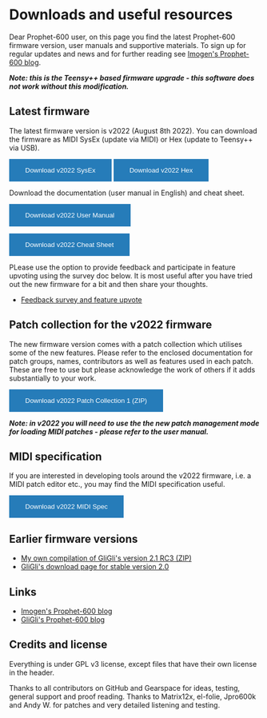 
# Downloads and useful resources  

Dear Prophet-600 user, on this page you find the latest Prophet-600 firmware version, user manuals and supportive materials. To sign up for regular updates and news and for further reading see  [Imogen's Prophet-600 blog](https://prophet600revisited.blogspot.com/).

***Note: this is the Teensy++ based firmware upgrade - this software does not work without this modification.***

## Latest firmware

The latest firmware version is v2022 (August 8th 2022). You can download the firmware as MIDI SysEx (update via MIDI) or Hex (update to Teensy++ via USB). 

<button style="background-color: #267CB9;border: none;color: white;padding: 15px 32px;display: inline-block;" onMouseOver="this.style.backgroundColor='#069'" onMouseOut="this.style.backgroundColor='#267CB9'"  onclick="window.location.href='https://github.com/image-et-son/p600fw/releases/download/v2022/P600_firmware_v2022.syx';">Download v2022 SysEx</button>
<button style="background-color: #267CB9;border: none;color: white;padding: 15px 32px;display: inline-block;" onMouseOver="this.style.backgroundColor='#069'" onMouseOut="this.style.backgroundColor='#267CB9'"  onclick="window.location.href='https://github.com/image-et-son/p600fw/releases/download/v2022/P600_firmware_v2022.hex';">Download v2022 Hex</button>

Download the documentation (user manual in English) and cheat sheet.

<button style="background-color: #267CB9;border: none;color: white;padding: 15px 32px;display: inline-block;" onMouseOver="this.style.backgroundColor='#069'" onMouseOut="this.style.backgroundColor='#267CB9'"  onclick="window.location.href='https://github.com/image-et-son/p600fw/releases/download/v2022/P600_v2022_User_Manual.pdf';">Download v2022 User Manual</button>

<button style="background-color: #267CB9;border: none;color: white;padding: 15px 32px;display: inline-block;" onMouseOver="this.style.backgroundColor='#069'" onMouseOut="this.style.backgroundColor='#267CB9'"  onclick="window.location.href='https://github.com/image-et-son/p600fw/releases/download/v2022/P600_v2022_Cheat_Sheet.pdf';">Download v2022 Cheat Sheet</button>

PLease use the option to provide feedback and participate in feature upvoting using the survey doc below. It is most useful after you have tried out the new firmware for a bit and then share your thoughts.

- [Feedback survey and feature upvote](https://docs.google.com/forms/d/e/1FAIpQLSc56QokkhGm33rP6qPIDRu0wkF6uG-0AGJNjAnLxI6SEp3dKg/viewform?usp=sf_link)

## Patch collection for the v2022 firmware

The new firmware version comes with a patch collection which utilises some of the new features. Please refer to the enclosed documentation for patch groups, names, contributors as well as features used in each patch. These are free to use but please acknowledge the work of others if it adds substantially to your work.

<button style="background-color: #267CB9;border: none;color: white;padding: 15px 32px;display: inline-block;" onMouseOver="this.style.backgroundColor='#069'" onMouseOut="this.style.backgroundColor='#267CB9'"  onclick="window.location.href='https://github.com/image-et-son/p600fw/releases/download/v2022/P600_v2022_Patch_Collection_1.zip';">Download v2022 Patch Collection 1 (ZIP)</button>

***Note: in v2022 you will need to use the the new patch management mode for loading MIDI patches - please refer to the user manual.***

## MIDI specification

If you are interested in developing tools around the v2022 firmware, i.e. a MIDI patch editor etc., you may find the MIDI specification useful. 

<button style="background-color: #267CB9;border: none;color: white;padding: 15px 32px;display: inline-block;" onMouseOver="this.style.backgroundColor='#069'" onMouseOut="this.style.backgroundColor='#267CB9'"  onclick="window.location.href='https://github.com/image-et-son/p600fw/releases/download/v2022/P600_v2022_MIDI_Spec.pdf';">Download v2022 MIDI Spec</button>

## Earlier firmware versions

- [My own compilation of GliGli's version 2.1 RC3 (ZIP)](/release_2_10-RC3.zip)
- [GliGli's download page for stable version 2.0](https://gligli.github.io/p600fw/)

## Links

- [Imogen's Prophet-600 blog](https://prophet600revisited.blogspot.com/)
- [GliGli's Prophet-600 blog](http://gliglisynth.blogspot.com/search/label/p600fw)


## Credits and license

Everything is under GPL v3 license, except files that have their own license in the header. 

Thanks to all contributors on GitHub and Gearspace for ideas, testing, general support and proof reading. Thanks to Matrix12x, el-folie, Jpro600k and Andy W. for patches and very detailed listening and testing. 
